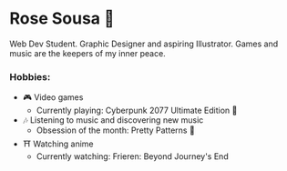 
# Rose Sousa :night_with_stars:

Web Dev Student. Graphic Designer and aspiring Illustrator. Games and music are the keepers of my inner peace.

### Hobbies:
- :video_game: Video games
  - Currently playing: Cyberpunk 2077 Ultimate Edition :robot:
- :notes: Listening to music and discovering new music
  - Obsession of the month: Pretty Patterns :milky_way:
- :shinto_shrine: Watching anime
  - Currently watching: Frieren: Beyond Journey's End
